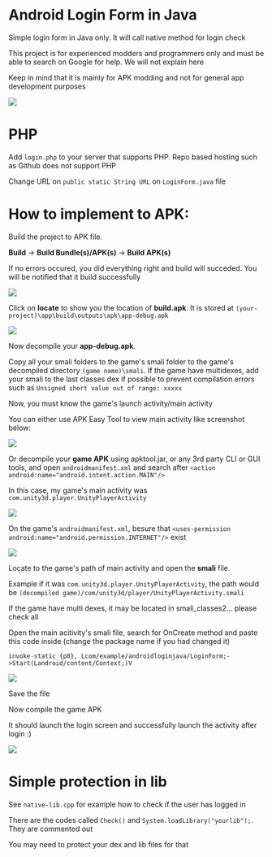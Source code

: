 # Android Login Form in Java
Simple login form in Java only. It will call native method for login check

This project is for experienced modders and programmers only and must be able to search on Google for help. We will not explain here

Keep in mind that it is mainly for APK modding and not for general app development purposes

![](https://i.imgur.com/K7z1R6J.png)

# PHP

Add `login.php` to your server that supports PHP. Repo based hosting such as Github does not support PHP

Change URL on `public static String URL` on `LoginForm.java` file

# How to implement to APK:

Build the project to APK file.

**Build** -> **Build Bundle(s)/APK(s)** -> **Build APK(s)**

If no errors occured, you did everything right and build will succeded. You will be notified that it build successfully

![](https://i.imgur.com/WpSKV1L.png)

Click on **locate** to show you the location of **build.apk**. It is stored at `(your-project)\app\build\outputs\apk\app-debug.apk`

![](https://i.imgur.com/wBTPSLi.png) 

Now decompile your **app-debug.apk**.

Copy all your smali folders to the game's smali folder to the game's decompiled directory `(game name)\smali`. If the game have multidexes, add your smali to the last classes dex if possible to prevent compilation errors such as `Unsigned short value out of range: xxxxx`

Now, you must know the game's launch activity/main activity

You can either use APK Easy Tool to view main activity like screenshot below:

![](https://i.imgur.com/JQdPjyZ.png)

Or decompile your **game APK** using apktool.jar, or any 3rd party CLI or GUI tools, and open `androidmanifest.xml` and search after `<action android:name="android.intent.action.MAIN"/>`

In this case, my game's main activity was `com.unity3d.player.UnityPlayerActivity`

![](https://i.imgur.com/FfOtc1K.png)

On the game's `androidmanifest.xml`, besure that `<uses-permission android:name="android.permission.INTERNET"/>` exist

![](https://i.imgur.com/k0sLVUF.png)

Locate to the game's path of main activity and open the **smali** file.

Example if it was `com.unity3d.player.UnityPlayerActivity`, the path would be `(decompiled game)/com/unity3d/player/UnityPlayerActivity.smali`

If the game have multi dexes, it may be located in smali_classes2... please check all

Open the main acitivity's smali file, search for OnCreate method and paste this code inside (change the package name if you had changed it)
```
invoke-static {p0}, Lcom/example/androidloginjava/LoginForm;->Start(Landroid/content/Context;)V
```

![](https://i.imgur.com/yjsAaHD.png)

Save the file

Now compile the game APK

It should launch the login screen and successfully launch the activity after login :)

![](https://i.imgur.com/ALFTXi2.gif)

# Simple protection in lib

See `native-lib.cpp` for example how to check if the user has logged in

There are the codes called `Check()` and `System.loadLibrary("yourlib");`. They are commented out

You may need to protect your dex and lib files for that